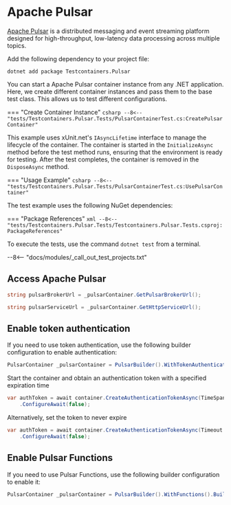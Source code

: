 # Apache Pulsar

[Apache Pulsar](https://pulsar.apache.org/) is a distributed messaging and event streaming platform designed for high-throughput, low-latency data processing across multiple topics.

Add the following dependency to your project file:

```shell title="NuGet"
dotnet add package Testcontainers.Pulsar
```

You can start a Apache Pulsar container instance from any .NET application. Here, we create different container instances and pass them to the base test class. This allows us to test different configurations.

=== "Create Container Instance"
    ```csharp
    --8<-- "tests/Testcontainers.Pulsar.Tests/PulsarContainerTest.cs:CreatePulsarContainer"
    ```

This example uses xUnit.net's `IAsyncLifetime` interface to manage the lifecycle of the container. The container is started in the `InitializeAsync` method before the test method runs, ensuring that the environment is ready for testing. After the test completes, the container is removed in the `DisposeAsync` method.

=== "Usage Example"
    ```csharp
    --8<-- "tests/Testcontainers.Pulsar.Tests/PulsarContainerTest.cs:UsePulsarContainer"
    ```

The test example uses the following NuGet dependencies:

=== "Package References"
    ```xml
    --8<-- "tests/Testcontainers.Pulsar.Tests/Testcontainers.Pulsar.Tests.csproj:PackageReferences"
    ```

To execute the tests, use the command `dotnet test` from a terminal.

--8<-- "docs/modules/_call_out_test_projects.txt"

## Access Apache Pulsar

```csharp title="Gets the Pulsar broker URL"
string pulsarBrokerUrl = _pulsarContainer.GetPulsarBrokerUrl();
```

```csharp title="Gets the Pulsar service URL"
string pulsarServiceUrl = _pulsarContainer.GetHttpServiceUrl();
```

## Enable token authentication

If you need to use token authentication, use the following builder configuration to enable authentication:

```csharp
PulsarContainer _pulsarContainer = PulsarBuilder().WithTokenAuthentication().Build();
```

Start the container and obtain an authentication token with a specified expiration time

```csharp
var authToken = await container.CreateAuthenticationTokenAsync(TimeSpan.FromHours(1))
    .ConfigureAwait(false);
```

Alternatively, set the token to never expire

```csharp
var authToken = await container.CreateAuthenticationTokenAsync(Timeout.InfiniteTimeSpan)
    .ConfigureAwait(false);
```

## Enable Pulsar Functions

If you need to use Pulsar Functions, use the following builder configuration to enable it:

```csharp
PulsarContainer _pulsarContainer = PulsarBuilder().WithFunctions().Build();
```